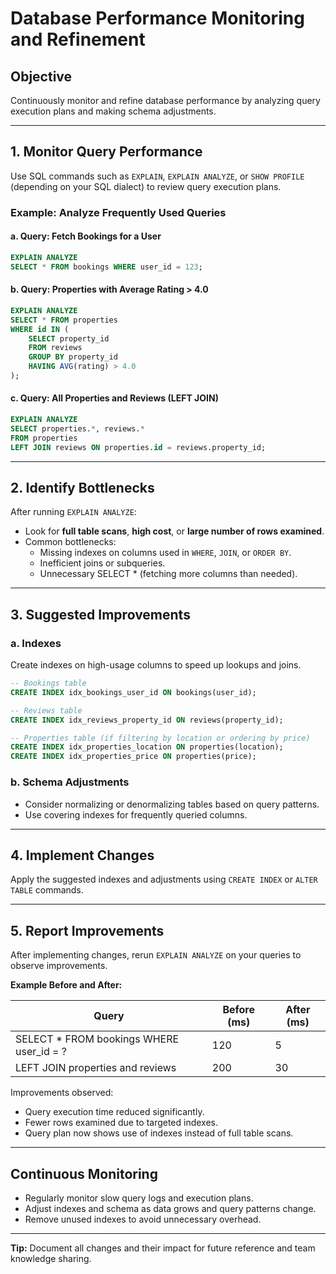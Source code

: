 # Database Performance Monitoring and Refinement

## Objective

Continuously monitor and refine database performance by analyzing query execution plans and making schema adjustments.

---

## 1. Monitor Query Performance

Use SQL commands such as `EXPLAIN`, `EXPLAIN ANALYZE`, or `SHOW PROFILE` (depending on your SQL dialect) to review query execution plans.

### Example: Analyze Frequently Used Queries

#### a. Query: Fetch Bookings for a User

```sql
EXPLAIN ANALYZE
SELECT * FROM bookings WHERE user_id = 123;
```

#### b. Query: Properties with Average Rating > 4.0

```sql
EXPLAIN ANALYZE
SELECT * FROM properties
WHERE id IN (
    SELECT property_id
    FROM reviews
    GROUP BY property_id
    HAVING AVG(rating) > 4.0
);
```

#### c. Query: All Properties and Reviews (LEFT JOIN)

```sql
EXPLAIN ANALYZE
SELECT properties.*, reviews.*
FROM properties
LEFT JOIN reviews ON properties.id = reviews.property_id;
```

---

## 2. Identify Bottlenecks

After running `EXPLAIN ANALYZE`:

- Look for **full table scans**, **high cost**, or **large number of rows examined**.
- Common bottlenecks:  
  - Missing indexes on columns used in `WHERE`, `JOIN`, or `ORDER BY`.
  - Inefficient joins or subqueries.
  - Unnecessary SELECT * (fetching more columns than needed).

---

## 3. Suggested Improvements

### a. Indexes

Create indexes on high-usage columns to speed up lookups and joins.

```sql
-- Bookings table
CREATE INDEX idx_bookings_user_id ON bookings(user_id);

-- Reviews table
CREATE INDEX idx_reviews_property_id ON reviews(property_id);

-- Properties table (if filtering by location or ordering by price)
CREATE INDEX idx_properties_location ON properties(location);
CREATE INDEX idx_properties_price ON properties(price);
```

### b. Schema Adjustments

- Consider normalizing or denormalizing tables based on query patterns.
- Use covering indexes for frequently queried columns.

---

## 4. Implement Changes

Apply the suggested indexes and adjustments using `CREATE INDEX` or `ALTER TABLE` commands.

---

## 5. Report Improvements

After implementing changes, rerun `EXPLAIN ANALYZE` on your queries to observe improvements.

**Example Before and After:**

| Query                                    | Before (ms) | After (ms) |
|-------------------------------------------|-------------|------------|
| SELECT * FROM bookings WHERE user_id = ?  |   120       |   5        |
| LEFT JOIN properties and reviews          |   200       |   30       |

Improvements observed:
- Query execution time reduced significantly.
- Fewer rows examined due to targeted indexes.
- Query plan now shows use of indexes instead of full table scans.

---

## Continuous Monitoring

- Regularly monitor slow query logs and execution plans.
- Adjust indexes and schema as data grows and query patterns change.
- Remove unused indexes to avoid unnecessary overhead.

---

**Tip:** Document all changes and their impact for future reference and team knowledge sharing.